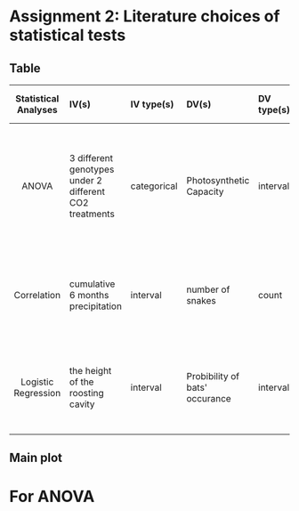 # Assignment 2: Literature choices of statistical tests

## Table
|**Statistical Analyses**|**IV(s)**|**IV type(s)**|**DV(s)**|**DV type(s)**|**Control Var**|**Control Var type**|**Question to be answered**|**H0**|**alpha**|**link to paper**|
|:--------------:|:--------------|:--------------|:---------------|:---------------|:---------------|:--------------- |:------------------|:----------:|:-----------:|:------------|
ANOVA|3 different genotypes under 2 different CO2 treatments|categorical|Photosynthetic Capacity|interval|CO2 concentration level or part of IV characteristics|interval|Does high CO2 level affect the of Coffea spp's photosynthetic performance.|Photosynthesis capacity with low concentration CO2 treatment <= Photosynthesis capacity with high concentration CO2 treatment|0.05|([Sustained Photosynthetic Performance of Coffea spp. under Long-Term Enhanced [CO2]]https://journals.plos.org/plosone/article?id=10.1371/journal.pone.0082712)|
Correlation|cumulative 6 months precipitation|interval|number of snakes|count|N/A|N/A|Number of snakes found during high precipitation <= Number of snakes found during low precipitation|0.001|([Abundance of Sea Kraits Correlates with Precipitation])|
Logistic Regression| the height of the roosting cavity|interval|Probibility of bats' occurance|interval|N/A|N/A|Does the height of roosting cavity have impacts on bats' occurance|Bats' occurance at higher roosting cavity height <= Bats' occurance at lower roosting cavity height|0.05|[Why sampling ratio matters: Logistic regression and studies of habitat use](https://journals.plos.org/plosone/article?id=10.1371/journal.pone.0200742)

## Main plot

# For ANOVA
